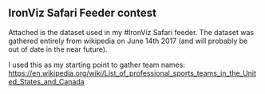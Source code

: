 ## IronViz Safari Feeder contest

Attached is the dataset used in my #IronViz Safari feeder.  The dataset was gathered entirely from wikipedia on June 14th 2017 (and will probably be out of date in the near future).  

I used this as my starting point to gather team names:
https://en.wikipedia.org/wiki/List_of_professional_sports_teams_in_the_United_States_and_Canada
